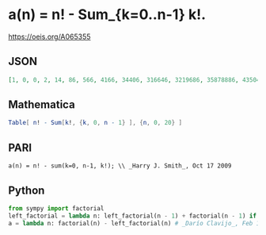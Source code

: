 # a\(n\) \= n\! \- Sum\_\{k\=0\.\.n\-1\} k\!\.
https://oeis.org/A065355
## JSON
```JSON
[1, 0, 0, 2, 14, 86, 566, 4166, 34406, 316646, 3219686, 35878886, 435046886, 5704064486, 80428314086, 1213746099686, 19521187251686, 333363035571686, 6024361885107686, 114864714882483686, 2304476522241459686]
```
## Mathematica
```Mathematica
Table[ n! - Sum[k!, {k, 0, n - 1} ], {n, 0, 20} ]
```
## PARI
```PARI
a(n) = n! - sum(k=0, n-1, k!); \\ _Harry J. Smith_, Oct 17 2009
```
## Python
```Python
from sympy import factorial
left_factorial = lambda n: left_factorial(n - 1) + factorial(n - 1) if n > 0 else 0
a = lambda n: factorial(n) - left_factorial(n) # _Darío Clavijo_, Feb 16 2024
```
